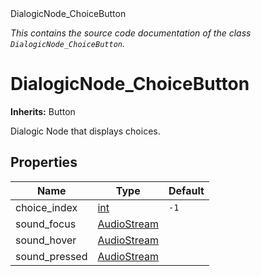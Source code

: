
<div class="header-banner purple">
<div class="header-label purple">DialogicNode_ChoiceButton</div>
</div>

*This contains the source code documentation of the class `DialogicNode_ChoiceButton`.*
        
# DialogicNode_ChoiceButton
**Inherits:** Button

Dialogic Node that displays choices.
## Properties
Name | Type | Default 
--- | --- | --- 
choice_index | [int](https://docs.godotengine.org/en/latest/classes/class_int.html#class-int) |  `-1` 
sound_focus | [AudioStream](https://docs.godotengine.org/en/latest/classes/class_audiostream.html#class-audiostream) |   
sound_hover | [AudioStream](https://docs.godotengine.org/en/latest/classes/class_audiostream.html#class-audiostream) |   
sound_pressed | [AudioStream](https://docs.godotengine.org/en/latest/classes/class_audiostream.html#class-audiostream) |   

